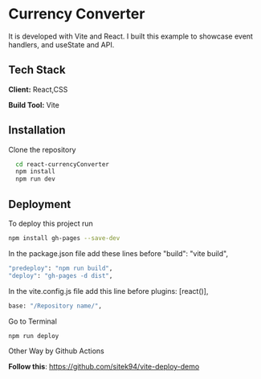 
# Currency Converter

It is developed with Vite and React. I built this example to showcase event handlers, and useState and API. 

## Tech Stack

**Client:** React,CSS

**Build Tool:** Vite

## Installation

Clone the repository
```bash
  cd react-currencyConverter
  npm install
  npm run dev
```
    
## Deployment

To deploy this project run

```bash
npm install gh-pages --save-dev

```
In the package.json file add these lines before "build": "vite build",
```bash
"predeploy": "npm run build",
"deploy": "gh-pages -d dist",
```
In the vite.config.js file add this line before plugins: [react()],
```bash
base: "/Repository name/",
```
Go to Terminal
```bash
npm run deploy
```

Other Way by Github Actions

**Follow this**: https://github.com/sitek94/vite-deploy-demo